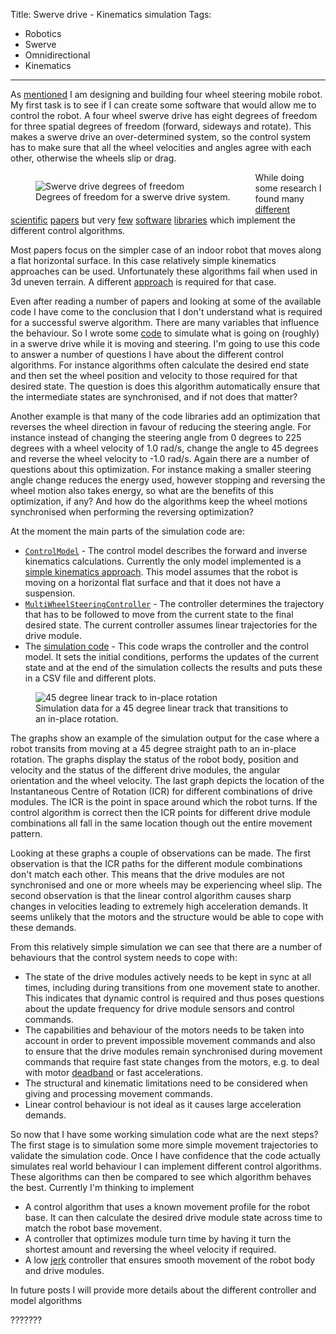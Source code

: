 Title: Swerve drive - Kinematics simulation
Tags:

- Robotics
- Swerve
- Omnidirectional
- Kinematics

---

As [mentioned](posts/Swerve-drive-introduction) I am designing and building four wheel steering
mobile robot. My first task is to see if I can create some software that would allow me to control
the robot. A four wheel swerve drive has eight degrees of freedom for three spatial degrees of
freedom (forward, sideways and rotate). This makes a swerve drive an over-determined system, so the
control system has to make sure that all the wheel velocities and angles agree with each other,
otherwise the wheels slip or drag.

<figure style="float:left">
<img alt="Swerve drive degrees of freedom" src="/assets/images/robotics/swerve/swerve-dof.png" />
<figcaption>Degrees of freedom for a swerve drive system.</figcaption>
</figure>

While doing some research I found many
[different](https://scholar.google.com/scholar?hl=en&as_sdt=0%2C5&q=multi+wheel+steering&btnG=)
[scientific](https://scholar.google.com/scholar?hl=en&as_sdt=0,5&q=multi+wheel+steering+icr+mobile+robots)
[papers](https://scholar.google.com/citations?hl=en&user=H10kxZgAAAAJ&view_op=list_works&sortby=pubdate)
but very [few]() [software]() [libraries]() which implement the different control algorithms.

Most papers focus on the simpler case of an indoor robot that moves along a flat horizontal surface. In
this case relatively simple kinematics approaches can be used. Unfortunately these algorithms fail
when used in 3d uneven terrain. A different
[approach](https://scholar.google.com/citations?view_op=view_citation&hl=en&user=H10kxZgAAAAJ&sortby=pubdate&citation_for_view=H10kxZgAAAAJ:Se3iqnhoufwC)
is required for that case.

Even after reading a number of papers and looking at some of the available code I have come to the
conclusion that I don't understand what is required for a successful swerve algorithm. There are
many variables that influence the behaviour. So I wrote some [code](https://github.com/pvandervelde/basic-swerve-sim)
to simulate what is going on (roughly) in a swerve drive while it is moving and steering. I'm
going to use this code to answer a number of questions I have about the different control algorithms.
For instance algorithms often calculate the desired end state and then set the wheel position and
velocity to those required for that desired state. The question is does this algorithm automatically
ensure that the intermediate states are synchronised, and if not does that matter?

Another example is that many of the code libraries add an optimization that reverses the wheel
direction in favour of reducing the steering angle. For instance instead of changing the steering
angle from 0 degrees to 225 degrees with a wheel velocity of 1.0 rad/s, change the angle to 45 degrees
and reverse the wheel velocity to -1.0 rad/s. Again there are a number of questions about
this optimization. For instance making a smaller steering angle change reduces the energy used, however
stopping and reversing the wheel motion also takes energy, so what are the benefits of this optimization,
if any? And how do the algorithms keep the wheel motions synchronised when performing the reversing
optimization?

At the moment the main parts of the simulation code are:

- [`ControlModel`](https://github.com/pvandervelde/basic-swerve-sim/blob/ffebad5d946b2840dc4a98ae11b4e4c46de08735/swerve_controller/control_model.py) -
  The control model describes the forward and inverse kinematics calculations. Currently
  the only model implemented is a [simple kinematics approach](https://www.chiefdelphi.com/t/paper-4-wheel-independent-drive-independent-steering-swerve/107383).
  This model assumes that the robot is moving on a horizontal flat surface and that it does not
  have a suspension.
- [`MultiWheelSteeringController`](https://github.com/pvandervelde/basic-swerve-sim/blob/ffebad5d946b2840dc4a98ae11b4e4c46de08735/swerve_controller/multi_wheel_steering_controller.py) -
  The controller determines the trajectory that has to be followed to move from the current state
  to the final desired state. The current controller assumes linear trajectories for the drive
  module.
- The [simulation code](https://github.com/pvandervelde/basic-swerve-sim/blob/ffebad5d946b2840dc4a98ae11b4e4c46de08735/run_trajectory_simulation.py) -
  This code wraps the controller and the control model. It sets the initial conditions, performs
  the updates of the current state and at the end of the simulation collects the results and puts
  these in a CSV file and different plots.

<figure style="float:middle">
<img alt="45 degree linear track to in-place rotation" src="/assets/images/robotics/swerve/swerve_sim_45_linear_to_inplace_rotation.png" />
<figcaption>Simulation data for a 45 degree linear track that transitions to an in-place rotation.</figcaption>
</figure>

The graphs show an example of the simulation output for the case where a robot transits from moving
at a 45 degree straight path to an in-place rotation. The graphs display the status of the robot
body, position and velocity and the status of the different drive modules, the angular orientation
and the wheel velocity. The last graph depicts the location of the Instantaneous Centre of Rotation (ICR)
for different combinations of drive modules. The ICR is the point in space around which the robot
turns. If the control algorithm is correct then the ICR points for different drive module combinations
all fall in the same location though out the entire movement pattern.

Looking at these graphs a couple of observations can be made. The first observation is that the ICR
paths for the different module combinations don't match each other. This means that the drive modules
are not synchronised and one or more wheels may be experiencing wheel slip.
The second observation is that the linear control algorithm causes sharp changes in velocities leading
to extremely high acceleration demands. It seems unlikely that the motors and the structure would
be able to cope with these demands.

From this relatively simple simulation we can see that there are a number of behaviours that the
control system needs to cope with:

- The state of the drive modules actively needs to be kept in sync at all times, including during
  transitions from one movement state to another. This indicates that dynamic control is required
  and thus poses questions about the update frequency for drive module sensors and control commands.
- The capabilities and behaviour of the motors needs to be taken into account in order to prevent
  impossible movement commands and also to ensure that the drive modules remain synchronised during
  movement commands that require fast state changes from the motors, e.g. to deal with motor
  [deadband](https://en.wikipedia.org/wiki/Deadband) or fast accelerations.
- The structural and kinematic limitations need to be considered when giving and processing movement
  commands.
- Linear control behaviour is not ideal as it causes large acceleration demands.

So now that I have some working simulation code what are the next steps? The first stage is to simulation
some more simple movement trajectories to validate the simulation code. Once I have confidence that
the code actually simulates real world behaviour I can implement different control algorithms. These
algorithms can then be compared to see which algorithm behaves the best. Currently I'm thinking to
implement

- A control algorithm that uses a known movement profile for the robot base. It can then calculate
  the desired drive module state across time to match the robot base movement.
- A controller that optimizes module turn time by having it turn the shortest amount and reversing
  the wheel velocity if required.
- A low [jerk](https://en.wikipedia.org/wiki/Jerk_(physics)) controller that ensures smooth movement
  of the robot body and drive modules.

In future posts I will provide more details about the different controller and model algorithms




???????

